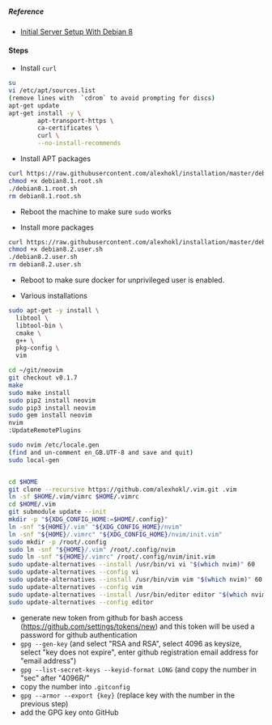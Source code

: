 ##### Reference

- [Initial Server Setup With Debian 8](https://www.digitalocean.com/community/tutorials/initial-server-setup-with-debian-8)


#### Steps

- Install `curl`

```sh
su
vi /etc/apt/sources.list
(remove lines with  `cdrom` to avoid prompting for discs)
apt-get update
apt-get install -y \
		apt-transport-https \
		ca-certificates \
		curl \
		--no-install-recommends
```

- Install APT packages

```sh
curl https://raw.githubusercontent.com/alexhokl/installation/master/debian8.1.root.sh -o debian8.1.root.sh
chmod +x debian8.1.root.sh
./debian8.1.root.sh
rm debian8.1.root.sh
```

- Reboot the machine to make sure `sudo` works

- Install more packages

```sh
curl https://raw.githubusercontent.com/alexhokl/installation/master/debian8.2.user.sh -o debian8.2.user.sh
chmod +x debian8.2.user.sh
./debian8.2.user.sh
rm debian8.2.user.sh
```

- Reboot to make sure docker for unprivileged user is enabled.

- Various installations

```sh
sudo apt-get -y install \
  libtool \
  libtool-bin \
  cmake \
  g++ \
  pkg-config \
  vim

cd ~/git/neovim
git checkout v0.1.7
make
sudo make install
sudo pip2 install neovim
sudo pip3 install neovim
sudo gem install neovim
nvim
:UpdateRemotePlugins

sudo nvim /etc/locale.gen
(find and un-comment en_GB.UTF-8 and save and quit)
sudo local-gen


cd $HOME
git clone --recursive https://github.com/alexhokl/.vim.git .vim
ln -sf $HOME/.vim/vimrc $HOME/.vimrc
cd $HOME/.vim
git submodule update --init
mkdir -p "${XDG_CONFIG_HOME:=$HOME/.config}"
ln -snf "${HOME}/.vim" "${XDG_CONFIG_HOME}/nvim"
ln -snf "${HOME}/.vimrc" "${XDG_CONFIG_HOME}/nvim/init.vim"
sudo mkdir -p /root/.config
sudo ln -snf "${HOME}/.vim" /root/.config/nvim
sudo ln -snf "${HOME}/.vimrc" /root/.config/nvim/init.vim
sudo update-alternatives --install /usr/bin/vi vi "$(which nvim)" 60
sudo update-alternatives --config vi
sudo update-alternatives --install /usr/bin/vim vim "$(which nvim)" 60
sudo update-alternatives --config vim
sudo update-alternatives --install /usr/bin/editor editor "$(which nvim)" 60
sudo update-alternatives --config editor
```

- generate new token from github for bash access (https://github.com/settings/tokens/new) and this token will be used a password for github authentication
- `gpg --gen-key` (and select "RSA and RSA", select 4096 as keysize, select "key does not expire", enter github registration email address for "email address")
- `gpg --list-secret-keys --keyid-format LONG` (and copy the number in "sec" after "4096R/"
- copy the number into `.gitconfig`
- `gpg --armor --export {key}` (replace key with the number in the previous step)
- add the GPG key onto GitHub
